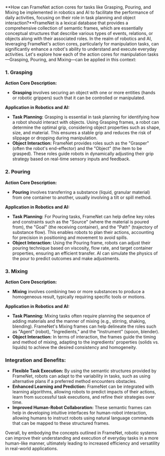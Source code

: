 **How can FrameNet action cores for tasks like Grasping, Pouring, and Mixing be implemented in robotics and AI to facilitate the performance of daily activities, focusing on their role in task planning and object interaction?**FrameNet is a lexical database that provides a comprehensive collection of semantic frames, which are essentially conceptual structures that describe various types of events, relations, or objects along with their associated roles. In the realm of robotics and AI, leveraging FrameNet's action cores, particularly for manipulation tasks, can significantly enhance a robot's ability to understand and execute everyday activities. Let's explore how each of the action cores for manipulation tasks—Grasping, Pouring, and Mixing—can be applied in this context:

### 1. Grasping
**Action Core Description:**
- **Grasping** involves securing an object with one or more entities (hands or robotic grippers) such that it can be controlled or manipulated.

**Application in Robotics and AI:**
- **Task Planning:** Grasping is essential in task planning for identifying how a robot should interact with objects. Using Grasping frames, a robot can determine the optimal grip, considering object properties such as shape, size, and material. This ensures a stable grip and reduces the risk of slippage or dropping during manipulation.
- **Object Interaction:** FrameNet provides roles such as the "Grasper" (often the robot's end-effector) and the "Object" (the item to be grasped). These roles guide robots in dynamically adjusting their grip strategy based on real-time sensory inputs and feedback.

### 2. Pouring
**Action Core Description:**
- **Pouring** involves transferring a substance (liquid, granular material) from one container to another, usually involving a tilt or spill method.

**Application in Robotics and AI:**
- **Task Planning:** For Pouring tasks, FrameNet can help define key roles and constraints such as the "Source" (where the material is poured from), the "Goal" (the receiving container), and the "Path" (trajectory of substance flow). This enables robots to plan their actions, accounting for precision in positioning and movement to avoid spills.
- **Object Interaction:** Using the Pouring frame, robots can adjust their pouring technique based on viscosity, flow rate, and target container properties, ensuring an efficient transfer. AI can simulate the physics of the pour to predict outcomes and make adjustments.

### 3. Mixing
**Action Core Description:**
- **Mixing** involves combining two or more substances to produce a homogeneous result, typically requiring specific tools or motions.

**Application in Robotics and AI:**
- **Task Planning:** Mixing tasks often require planning the sequence of adding materials and the manner of mixing (e.g., stirring, shaking, blending). FrameNet's Mixing frames can help delineate the roles such as "Agent" (robot), "Ingredients," and the "Instrument" (spoon, blender).
- **Object Interaction:** In terms of interaction, the frames guide the timing and method of mixing, adapting to the ingredients' properties (solids vs. liquids) to achieve the desired consistency and homogeneity.

### Integration and Benefits:
- **Flexible Task Execution:** By using the semantic structures provided by FrameNet, robots can adapt to the variability in tasks, such as using alternative plans if a preferred method encounters obstacles.
- **Enhanced Learning and Prediction:** FrameNet can be integrated with learning algorithms, allowing robots to predict impacts of their actions, learn from successful task executions, and refine their strategies over time.
- **Improved Human-Robot Collaboration:** These semantic frames can help in developing intuitive interfaces for human-robot interaction, allowing humans to instruct robots using natural language commands that can be mapped to these structured frames.

Overall, by embodying the concepts outlined in FrameNet, robotic systems can improve their understanding and execution of everyday tasks in a more human-like manner, ultimately leading to increased efficiency and versatility in real-world applications.